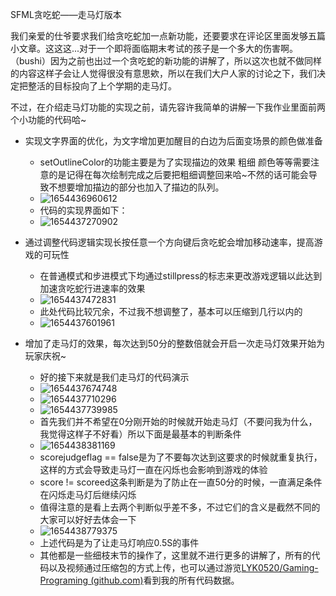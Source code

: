 SFML贪吃蛇——走马灯版本

我们亲爱的仕爷要求我们给贪吃蛇加一点新功能，还要要求在评论区里面发够五篇小文章。这这这...对于一个即将面临期末考试的孩子是一个多大的伤害啊。（bushi）因为之前也出过一个贪吃蛇的新功能的讲解了，所以这次也就不做同样的内容这样子会让人觉得很没有意思欸，所以在我们大户人家的讨论之下，我们决定把整活的目标投向了上个学期的走马灯。

不过，在介绍走马灯功能的实现之前，请先容许我简单的讲解一下我作业里面前两个小功能的代码哈~

- 实现文字界面的优化，为文字增加更加醒目的白边为后面变场景的颜色做准备
  - setOutlineColor的功能主要是为了实现描边的效果 粗细 颜色等等需要注意的是记得在每次绘制完成之后要把粗细调整回来哈~不然的话可能会导致不想要增加描边的部分也加入了描边的队列。
  - ![1654436960612](C:\Users\lenovo\AppData\Roaming\Typora\typora-user-images\1654436960612.png)
  - 代码的实现界面如下：
  - ![1654437270902](C:\Users\lenovo\AppData\Roaming\Typora\typora-user-images\1654437270902.png)

- 通过调整代码逻辑实现长按任意一个方向键后贪吃蛇会增加移动速率，提高游戏的可玩性
  - 在普通模式和步进模式下均通过stillpress的标志来更改游戏逻辑以此达到加速贪吃蛇行进速率的效果
  - ![1654437472831](C:\Users\lenovo\AppData\Roaming\Typora\typora-user-images\1654437472831.png)
  - 此处代码比较冗余，不过我不想调整了，基本可以压缩到几行以内的
  - ![1654437601961](C:\Users\lenovo\AppData\Roaming\Typora\typora-user-images\1654437601961.png)

- 增加了走马灯的效果，每次达到50分的整数倍就会开启一次走马灯效果开始为玩家庆祝~
  - 好的接下来就是我们走马灯的代码演示
  - ![1654437674748](C:\Users\lenovo\AppData\Roaming\Typora\typora-user-images\1654437674748.png)
  - ![1654437710296](C:\Users\lenovo\AppData\Roaming\Typora\typora-user-images\1654437710296.png)
  - ![1654437739985](C:\Users\lenovo\AppData\Roaming\Typora\typora-user-images\1654437739985.png)
  - 首先我们并不希望在0分刚开始的时候就开始走马灯（不要问我为什么，我觉得这样子不好看）所以下面是最基本的判断条件
  - ![1654438381169](C:\Users\lenovo\AppData\Roaming\Typora\typora-user-images\1654438381169.png)
  - scorejudgeflag == false是为了不要每次达到这要求的时候就重复执行，这样的方式会导致走马灯一直在闪烁也会影响到游戏的体验
  - score != scoreed这条判断是为了防止在一直50分的时候，一直满足条件在闪烁走马灯后继续闪烁
  - 值得注意的是看上去两个判断似乎差不多，不过它们的含义是截然不同的大家可以好好去体会一下
  - ![1654438779375](C:\Users\lenovo\AppData\Roaming\Typora\typora-user-images\1654438779375.png)
  - 上述代码是为了让走马灯响应0.5S的事件
  - 其他都是一些细枝末节的操作了，这里就不进行更多的讲解了，所有的代码以及视频通过压缩包的方式上传，也可以通过游览[LYK0520/Gaming-Programing (github.com)](https://github.com/LYK0520/Gaming-Programing)看到我的所有代码数据。